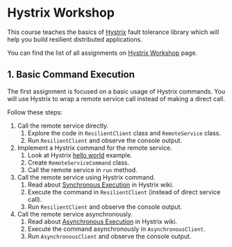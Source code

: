 # Hystrix Workshop

This course teaches the basics of [Hystrix](https://github.com/Netflix/Hystrix) fault tolerance library which will help you build resilient distributed applications.

You can find the list of all assignments on [Hystrix Workshop](https://github.com/livthomas/hystrix-workshop) page.

## 1. Basic Command Execution

The first assignment is focused on a basic usage of Hystrix commands.
You will use Hystrix to wrap a remote service call instead of making a direct call.

Follow these steps:

1. Call the remote service directly.
    1. Explore the code in `ResilientClient` class and `RemoteService` class.
    2. Run `ResilientClient` and observe the console output.
2. Implement a Hystrix command for the remote service.
    1. Look at Hystrix [hello world](https://github.com/Netflix/Hystrix/wiki/How-To-Use#Hello-World) example.
    2. Create `RemoteServiceCommand` class.
    3. Call the remote service in `run` method.
2. Call the remote service using Hystrix command.
    1. Read about [Synchronous Execution](https://github.com/Netflix/Hystrix/wiki/How-To-Use#Synchronous-Execution) in Hystrix wiki.
    2. Execute the command in `ResilientClient` (instead of direct service call).
    3. Run `ResilientClient` and observe the console output.
3. Call the remote service asynchronously.
    1. Read about [Asynchronous Execution](https://github.com/Netflix/Hystrix/wiki/How-To-Use#Asynchronous-Execution) in Hystrix wiki.
    2. Execute the command asynchronously in `AsynchronousClient`.
    3. Run `AsynchronousClient` and observe the console output.
